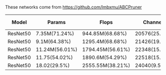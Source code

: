 These networks come from https://github.com/lmbxmu/ABCPruner

| Model    | Params          | Flops             | Channels       | Acc Top1 | Acc Top5   | Name          | File Name                     |
|----------|-----------------|-------------------|----------------|----------|------------|---------------|-------------------------------|
| ResNet50 | 	7.35M(71.24%)  | 	944.85M(68.68%)  | 	20576(25.53%) | 	70.289% | 	89.631% 	 | ABCPruner30   | res50_top1_70.289_top5_89.631 |
| ResNet50 | 	9.1M(64.38%)   | 	1295.4M(68.68%)  | 	21426(19.33%) | 	72.582% | 	90.19%    | 	ABCPruner50  | res50_top1_72.582_top5_90.919 |
| ResNet50 | 	11.24M(56.01%) | 	1794.45M(56.61%) | 	22348(15.86%) | 	73.516% | 	91.512%   | 	ABCPruner70  | res50_top1_73.516_top5_91.512 |
| ResNet50 | 	11.75(54.02%)  | 	1890.6M(54.29%)  | 	22518(15.22%) | 	73.864% | 	91.687%   | 	ABCPruner80  | res50_top1_73.864_top5_91.687 |
| ResNet50 | 	18.02(29.5%)   | 	2555.55M(38.21%) | 	24040(9.5%) 	 | 74.843%  | 	92.272%   | 	ABCPruner100 | res50_top1_74.843_top5_92.272 |

